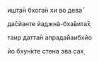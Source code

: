 ишт̣а̄н бхога̄н хи во дева̄

да̄сйанте йаджн̃а-бха̄вита̄х̣

таир датта̄н апрада̄йаибхйо

йо бхун̇кте стена эва сах̣